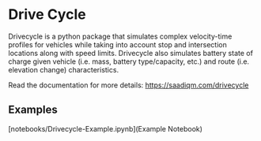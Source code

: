 # Drive Cycle

Drivecycle is a python package that simulates complex velocity-time profiles for vehicles while taking into account stop and intersection locations along with speed limits. Drivecycle also simulates battery state of charge given vehicle (i.e. mass, battery type/capacity, etc.) and route (i.e. elevation change) characteristics.

Read the documentation for more details: https://saadiqm.com/drivecycle

## Examples

[notebooks/Drivecycle-Example.ipynb](Example Notebook)